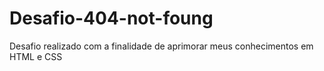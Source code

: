 # Desafio-404-not-foung
Desafio realizado com a finalidade de aprimorar meus conhecimentos em HTML e CSS
